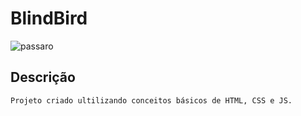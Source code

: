 # BlindBird
![passaro](https://user-images.githubusercontent.com/37004087/88430020-1d7e6080-cdce-11ea-8ad1-c19f2d6697e7.png)

## Descrição ##

    Projeto criado ultilizando conceitos básicos de HTML, CSS e JS.
